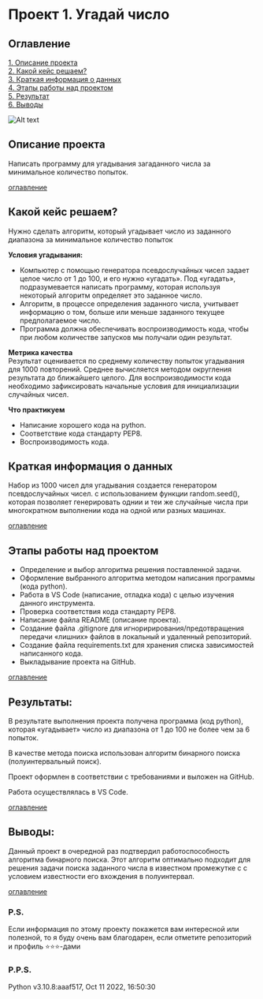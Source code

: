 # Проект 1. Угадай число

## Оглавление  

[1. Описание проекта](#описание-проекта)  
[2. Какой кейс решаем?](#какой-кейс-решаем)  
[3. Краткая информация о данных](#краткая-информация-о-данных)  
[4. Этапы работы над проектом](#этапы-работы-над-проектом)  
[5. Результат](#результат)    
[6. Выводы](#выводы) 


![Alt text](../../../D:/Data_Science/guess-number-task%20-primer/binary%20search.jpg)


## Описание проекта   

Написать программу для угадывания загаданного числа за минимальное количество попыток.

[оглавление](#оглавление)


## Какой кейс решаем?    
Нужно сделать алгоритм, который угадывает число из заданного диапазона за минимальное количество попыток

**Условия угадывания:**  
- Компьютер с помощью генератора псевдослучайных чисел задает целое число от 1 до 100, и его нужно «угадать». Под «угадать», подразумевается написать программу, которая используя некоторый алгоритм определяет это заданное число.
- Алгоритм, в процессе определения заданного числа, учитывает информацию о том, больше или меньше заданного текущее предполагаемое число.
- Программа должна обеспечивать воспроизводимость кода, чтобы при любом количестве запусков мы получали один результат.

**Метрика качества**     
Результат оценивается по среднему количеству попыток угадывания для 1000 повторений. Среднее вычисляется методом округления результата до ближайшего целого. Для воспроизводимости кода необходимо зафиксировать начальные условия для инициализации случайных чисел.

**Что практикуем**     
- Написание хорошего кода на python.
- Соответствие кода стандарту PEP8.
- Воспроизводимость кода.


## Краткая информация о данных
Набор  из 1000 чисел для угадывания создается генератором псевдослучайных чисел. с использованием функции random.seed(), которая позволяет генерировать однии и теи же случайные числа при многократном выполнении кода на одной или разных машинах.

[оглавление](#оглавление)


## Этапы работы над проектом  
- Определение и выбор алгоритма решения поставленной задачи.
- Оформление выбранного алгоритма методом написания программы (кода python).
- Работа в VS Code (написание, отладка кода) с целью изучения данного инструмента.
- Проверка соответствия кода стандарту PEP8.
- Написание файла README (описание проекта).
- Создание файла .gitignore для игноририрования/предотвращения передачи «лишних» файлов в локальный и удаленный репозиторий.
- Создание файла requirements.txt для хранения списка зависимостей написанного кода.
- Выкладывание проекта на GitHub.

[оглавление](#оглавление)


## Результаты:  
В результате выполнения проекта получена программа (код python), которая «угадывает» число из диапазона от 1 до 100 не более чем за 6 попыток.

В качестве метода поиска использован алгоритм бинарного поиска (полуинтервальный поиск).

Проект оформлен в соответствии с требованиями и выложен на GitHub.

Работа осуществлялась в VS Code.

[оглавление](#оглавление)


## Выводы:  
Данный проект в очередной раз подтвердил работоспособность алгоритма бинарного поиска. Этот алгоритм оптимально подходит для решения задачи поиска заданного числа в известном промежутке с с условием известности его вхождения в полуинтервал.

[оглавление](#оглавление)


### P.S.

Если информация по этому проекту покажется вам интересной или полезной, то я буду очень вам благодарен, если отметите репозиторий и профиль ⭐️⭐️⭐️-дами

### P.P.S.
Python v3.10.8:aaaf517, Oct 11 2022, 16:50:30